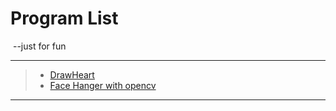 # Program List

​                                                           --just for fun

---

> * [DrawHeart](/drawheart/drawheart.md)
> * [Face Hanger with opencv](/opencvfacefilter/facefilter.md)

---

